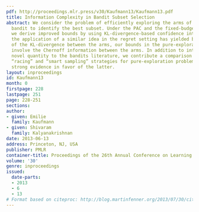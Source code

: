 ```yaml
---
pdf: http://proceedings.mlr.press/v30/Kaufmann13/Kaufmann13.pdf
title: Information Complexity in Bandit Subset Selection
abstract: We consider the problem of efficiently exploring the arms of a stochastic
  bandit to identify the best subset. Under the PAC and the fixed-budget formulations,
  we derive improved bounds by using KL-divergence-based confidence intervals. Whereas
  the application of a similar idea in the regret setting has yielded bounds in terms
  of the KL-divergence between the arms, our bounds in the pure-exploration setting
  involve the Chernoff information between the arms. In addition to introducing this
  novel quantity to the bandits literature, we contribute a comparison between the
  “racing” and “smart sampling” strategies for pure-exploration problems, finding
  strong evidence in favor of the latter.
layout: inproceedings
id: Kaufmann13
month: 0
firstpage: 228
lastpage: 251
page: 228-251
sections: 
author:
- given: Emilie
  family: Kaufmann
- given: Shivaram
  family: Kalyanakrishnan
date: 2013-06-13
address: Princeton, NJ, USA
publisher: PMLR
container-title: Proceedings of the 26th Annual Conference on Learning Theory
volume: '30'
genre: inproceedings
issued:
  date-parts:
  - 2013
  - 6
  - 13
# Format based on citeproc: http://blog.martinfenner.org/2013/07/30/citeproc-yaml-for-bibliographies/
---
```

